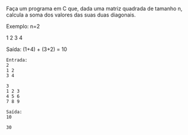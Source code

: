 Faça um programa em C que, dada uma matriz quadrada de tamanho n, calcula a soma dos valores das suas duas diagonais.

Exemplo: n=2

​1  2
3  4

Saída: (1+4) + (3+2) = 10​

```
Entrada:
2
1 2
3 4

3
1 2 3
4 5 6
7 8 9
```

```
Saída: 
10

30
```